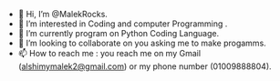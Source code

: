 - 👋 Hi, I’m @MalekRocks.
- 👀 I’m interested in Coding and computer Programming .
- 🌱 I’m currently program on Python Coding Language.
- 💞️ I’m looking to collaborate on you asking me to make progamms.
- 📫 How to reach me : you reach me on my  Gmail (alshimymalek2@gmail.com) or my phone number (01009888804).

<!---
MalekRocks/MalekRocks is a ✨ special ✨ repository because its `README.md` (this file) appears on your GitHub profile.
You can click the Preview link to take a look at your changes.
--->
